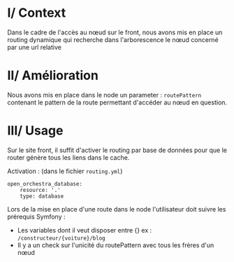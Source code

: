 # I/ Context

Dans le cadre de l'accès au nœud sur le front, nous avons mis en place un routing dynamique qui recherche dans l'arborescence
 le nœud concerné par une url relative

# II/ Amélioration

Nous avons mis en place dans le node un parameter : `routePattern` contenant le pattern de la route permettant d'accéder au nœud en question.

# III/ Usage

Sur le site front, il suffit d'activer le routing par base de données pour que le router génère tous les liens dans le cache.

Activation : (dans le fichier `routing.yml`)

    open_orchestra_database:
        resource: '.'
        type: database

Lors de la mise en place d'une route dans le node l'utilisateur doit suivre les prérequis Symfony :

 - Les variables dont il veut disposer entre {} ex : `/constructeur/{voiture}/blog`
 - Il y a un check sur l'unicité du routePattern avec tous les frères d'un nœud
